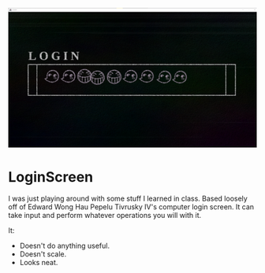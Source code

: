 ![](https://github.com/COZMIKDX/LoginScreen/blob/master/src/assets/loginscreen_social_preview.png?raw=true)

# LoginScreen
I was just playing around with some stuff I learned in class.
Based loosely off of Edward Wong Hau Pepelu Tivrusky IV's computer login screen.
It can take input and perform whatever operations you will with it.

It:
  * Doesn't do anything useful.
  * Doesn't scale.
  * Looks neat.
